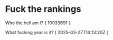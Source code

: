 # Fuck the rankings

Who the hell am I?
{ 19033691 }

What fucking year is it?
[ 2025-03-27T14:13:20Z ]

